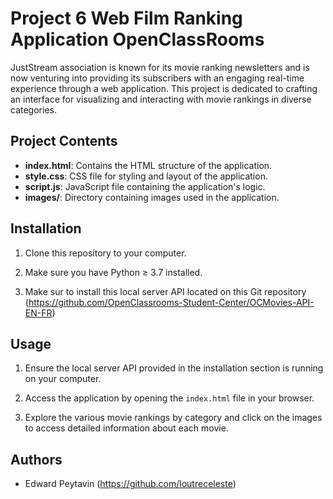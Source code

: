 # Project 6 Web Film Ranking Application OpenClassRooms

JustStream association is known for its movie ranking newsletters and is now venturing into providing its subscribers with an engaging real-time experience through a web application. This project is dedicated to crafting an interface for visualizing and interacting with movie rankings in diverse categories.

## Project Contents

- **index.html**: Contains the HTML structure of the application.
- **style.css**: CSS file for styling and layout of the application.
- **script.js**: JavaScript file containing the application's logic.
- **images/**: Directory containing images used in the application.

## Installation
1. Clone this repository to your computer.

2. Make sure you have Python ≥ 3.7 installed.

3. Make sur to install this local server API located on this Git repository (https://github.com/OpenClassrooms-Student-Center/OCMovies-API-EN-FR)


## Usage
1. Ensure the local server API provided in the installation section is running on your computer.

2. Access the application by opening the `index.html` file in your browser.

3. Explore the various movie rankings by category and click on the images to access detailed information about each movie.

## Authors

- Edward Peytavin (https://github.com/loutreceleste)


